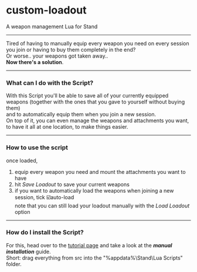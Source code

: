 # custom-loadout
A weapon management Lua for Stand

---

Tired of having to manually equip every weapon you need on every session you join or having to buy them completely in the end?   
Or worse.. your weapons got taken away..   
**Now there's a solution**.   

---

### What can I do with the Script?
With this Script you'll be able to save all of your currently equipped weapons (together with the ones that you gave to yourself without buying them)   
and to automatically equip them when you join a new session.   
On top of it, you can even manage the weapons and attachments you want, to have it all at one location, to make things easier.

---

### How to use the script
once loaded, 
1. equip every weapon you need and mount the attachments you want to have
2. hit *Save Loadout* to save your current weapons
3. if you want to automatically load the weapons when joining a new session, tick :ballot_box_with_check:auto-load   
   note that you can still load your loadout manually with the *Load Loadout* option

---

### How do I install the Script?
For this, head over to the [tutorial page](https://support-docs.stand.gg/installing-luas/) and take a look at the ***manual installation*** guide.   
Short: drag everything from src into the "%appdata%\Stand\Lua Scripts" folder.
